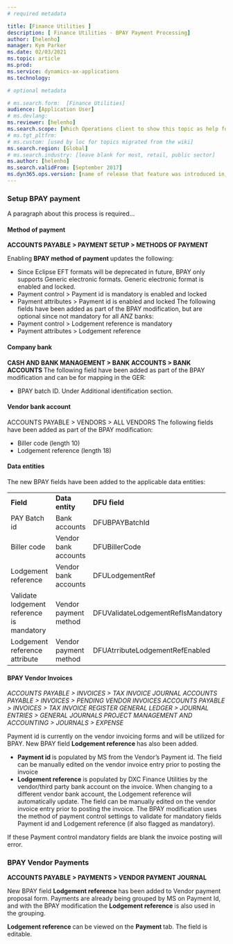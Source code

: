 ```yaml
---
# required metadata

title: [Finance Utilities ]
description: [ Finance Utilities - BPAY Payment Processing]
author: [helenho]
manager: Kym Parker
ms.date: 02/03/2021
ms.topic: article
ms.prod: 
ms.service: dynamics-ax-applications
ms.technology: 

# optional metadata

# ms.search.form:  [Finance Utilities]
audience: [Application User]
# ms.devlang: 
ms.reviewer: [helenho]
ms.search.scope: [Which Operations client to show this topic as help for, to be set by content strategist, see list here: https://microsoft.sharepoint.com/teams/DynDoc/_layouts/15/WopiFrame.aspx?sourcedoc={23419e1c-eb64-42e9-aa9b-79875b428718}&action=edit&wd=target%28Core%20Dynamics%20AX%20CP%20requirements%2Eone%7C4CC185C0%2DEFAA%2D42CD%2D94B9%2D8F2A45E7F61A%2FVersions%20list%20for%20docs%20topics%7CC14BE630%2D5151%2D49D6%2D8305%2D554B5084593C%2F%29]
# ms.tgt_pltfrm: 
# ms.custom: [used by loc for topics migrated from the wiki]
ms.search.region: [Global]
# ms.search.industry: [leave blank for most, retail, public sector]
ms.author: [helenho]
ms.search.validFrom: [September 2017]
ms.dyn365.ops.version: [name of release that feature was introduced in, see list here: https://microsoft.sharepoint.com/teams/DynDoc/_layouts/15/WopiFrame.aspx?sourcedoc={23419e1c-eb64-42e9-aa9b-79875b428718}&action=edit&wd=target%28Core%20Dynamics%20AX%20CP%20requirements%2Eone%7C4CC185C0%2DEFAA%2D42CD%2D94B9%2D8F2A45E7F61A%2FVersions%20list%20for%20docs%20topics%7CC14BE630%2D5151%2D49D6%2D8305%2D554B5084593C%2F%29]
---
```


### Setup BPAY payment

A paragraph about this process is required... 


#### 	Method of payment


<b> ACCOUNTS PAYABLE > PAYMENT SETUP > METHODS OF PAYMENT </b>

Enabling  <b> BPAY method of payment </b> updates the following:
-	Since Eclipse EFT formats will be deprecated in future, BPAY only supports Generic electronic formats. Generic electronic format is enabled and locked.
-	Payment control > Payment id is mandatory is enabled and locked
-	Payment attributes > Payment id is enabled and locked
The following fields have been added as part of the BPAY modification, but are optional since not mandatory for all ANZ banks:
-	Payment control > Lodgement reference is mandatory
-	Payment attributes > Lodgement reference 

#### Company bank
<b> CASH AND BANK MANAGEMENT > BANK ACCOUNTS > BANK ACCOUNTS </b>
The following field have been added as part of the BPAY modification and can be for mapping in the GER:
-	BPAY batch ID. Under Additional identification section.

#### 	Vendor bank account
ACCOUNTS PAYABLE > VENDORS > ALL VENDORS
The following fields have been added as part of the BPAY modification:
- Biller code (length 10)
-	Lodgement reference (length 18)

#### Data entities
The new BPAY fields have been added to the applicable data entities:

<table>
    <tr>
                 <td>  <b> Field  </b> </td> 
                 <td>  <b> Data entity </b> </td>  
                 <td>  <b> DFU field </b> </td>  
   </tr>   
   <tr>
       <td> PAY Batch id </td>    
       <td> Bank accounts </td> 	
       <td> DFUBPAYBatchId </td> 
   </tr> 
   <tr>
       <td> Biller code</td>    
       <td> Vendor bank accounts </td> 	
       <td> DFUBillerCode </td> 
   </tr> 
    <tr>
       <td> Lodgement reference</td>    
       <td> Vendor bank accounts </td> 	
       <td> DFULodgementRef </td> 
   </tr>  
   <tr>
       <td> Validate lodgement reference is mandatory</td>    
       <td> Vendor payment method </td> 	
       <td> DFUValidateLodgementRefIsMandatory </td> 
   </tr>  
   <tr>
       <td> Lodgement reference attribute</td>    
       <td> Vendor payment method </td> 	
       <td> DFUAtrributeLodgementRefEnabled </td> 
   </tr>  
</table>

#### 	BPAY Vendor Invoices
*ACCOUNTS PAYABLE > INVOICES > TAX INVOICE JOURNAL
ACCOUNTS PAYABLE > INVOICES > PENDING VENDOR INVOICES
ACCOUNTS PAYABLE > INVOICES > TAX INVOICE REGISTER
GENERAL LEDGER > JOURNAL ENTRIES > GENERAL JOURNALS
PROJECT MANAGEMENT AND ACCOUNTING > JOURNALS > EXPENSE*  

Payment id is currently on the vendor invoicing forms and will be utilized for BPAY. New BPAY field 
<b> Lodgement reference </b> has also been added.

- <b>	Payment id </b> is populated by MS from the Vendor’s Payment id. The field can be manually edited on the vendor invoice entry prior to posting the invoice
-	<b>Lodgement reference </b> is populated by DXC Finance Utilities by the vendor/third party bank account on the invoice. When changing to a different vendor bank account, the Lodgement reference will automatically update. The field can be manually edited on the vendor invoice entry prior to posting the invoice.
The BPAY modification uses the method of payment control settings to validate for mandatory fields Payment id and Lodgement reference (if also flagged as mandatory).

If these Payment control mandatory fields are blank the invoice posting will error.

### BPAY Vendor Payments
<b> ACCOUNTS PAYABLE > PAYMENTS > VENDOR PAYMENT JOURNAL </b>

New BPAY field <b> Lodgement reference </b> has been added to Vendor payment proposal form. 
Payments are already being grouped by MS on Payment Id, and with the BPAY modification the <b> Lodgement reference </b> is also used in the grouping.

<b>Lodgement reference </b> can be viewed on the <b> Payment </b> tab. The field is editable.

